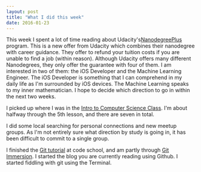 ```yaml
---
layout: post
title: "What I did this week"
date: 2016-01-23
---
```


This week I spent a lot of time reading about Udacity's[NanodegreePlus](https://www.udacity.com/nanodegree) program. This is a new offer from Udacity which combines their nanodegree with career guidance. They offer to refund your tuition costs if you are unable to find a job (within reason). Although Udacity offers many different Nanodegrees, they only offer the guarantee with four of them. I am interested in two of them: the iOS Developer and the Machine Learning Engineer. The iOS Developer is something that I can comprehend in my daily life as I'm surrounded by iOS devices. The Machine Learning speaks to my inner mathematician. I hope to decide which direction to go in within the next two weeks.

I picked up where I was in the [Intro to Computer Science Class](https://www.udacity.com/courses/cs101). I'm about halfway through the 5th lesson, and there are seven in total.

I did some local searching for personal connections and new meetup groups. As I'm not entirely sure what direction by study is going in, it has been difficult to commit to a single group.

I finished the [Git tutorial](https://www.codeschool.com/courses/try-git) at code school, and am partly through [Git Immersion](http://gitimmersion.com/). I started the blog you are currently reading using Github. I started fiddling with git using the Terminal.

